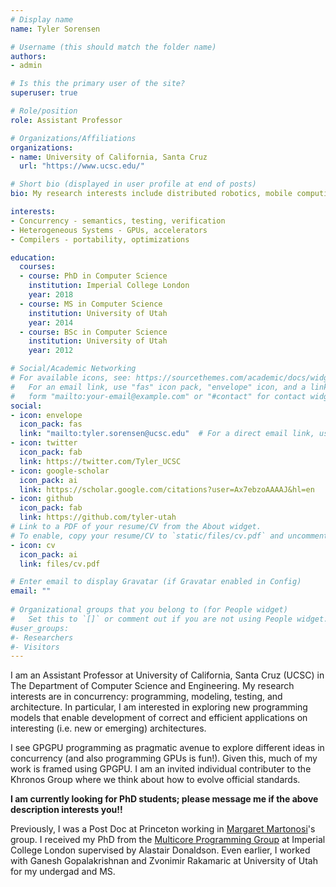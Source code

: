 ```yaml
---
# Display name
name: Tyler Sorensen

# Username (this should match the folder name)
authors:
- admin

# Is this the primary user of the site?
superuser: true

# Role/position
role: Assistant Professor

# Organizations/Affiliations
organizations:
- name: University of California, Santa Cruz
  url: "https://www.ucsc.edu/"

# Short bio (displayed in user profile at end of posts)
bio: My research interests include distributed robotics, mobile computing and programmable matter.

interests:
- Concurrency - semantics, testing, verification
- Heterogeneous Systems - GPUs, accelerators
- Compilers - portability, optimizations

education:
  courses:
  - course: PhD in Computer Science
    institution: Imperial College London
    year: 2018
  - course: MS in Computer Science
    institution: University of Utah
    year: 2014
  - course: BSc in Computer Science
    institution: University of Utah
    year: 2012

# Social/Academic Networking
# For available icons, see: https://sourcethemes.com/academic/docs/widgets/#icons
#   For an email link, use "fas" icon pack, "envelope" icon, and a link in the
#   form "mailto:your-email@example.com" or "#contact" for contact widget.
social:
- icon: envelope
  icon_pack: fas
  link: "mailto:tyler.sorensen@ucsc.edu"  # For a direct email link, use "mailto:test@example.org".
- icon: twitter
  icon_pack: fab
  link: https://twitter.com/Tyler_UCSC
- icon: google-scholar
  icon_pack: ai
  link: https://scholar.google.com/citations?user=Ax7ebzoAAAAJ&hl=en
- icon: github
  icon_pack: fab
  link: https://github.com/tyler-utah
# Link to a PDF of your resume/CV from the About widget.
# To enable, copy your resume/CV to `static/files/cv.pdf` and uncomment the lines below.  
- icon: cv
  icon_pack: ai
  link: files/cv.pdf

# Enter email to display Gravatar (if Gravatar enabled in Config)
email: ""
  
# Organizational groups that you belong to (for People widget)
#   Set this to `[]` or comment out if you are not using People widget.  
#user_groups:
#- Researchers
#- Visitors
---
```


I am an Assistant Professor at University of
California, Santa Cruz (UCSC) in The Department of Computer Science
and Engineering. My research interests are in concurrency:
programming, modeling, testing, and architecture. In particular, I am
interested in exploring new programming models that enable development
of correct and efficient applications on interesting (i.e. new or
emerging) architectures.

I see GPGPU programming as pragmatic avenue to explore different ideas
in concurrency (and also programming GPUs is fun!).
Given this, much of my work is framed using GPGPU. I am an invited
individual contributer to the Khronos Group where we think about how
to evolve official standards.


**I am currently looking for PhD students; please message me if the above description interests you!!**


Previously, I was a Post Doc at Princeton working in [Margaret Martonosi](http://www.princeton.edu/~mrm/)'s
group. I received my PhD from the 
[Multicore Programming Group](http://multicore.doc.ic.ac.uk/) at Imperial College London supervised
by Alastair Donaldson. Even earlier, I worked with Ganesh Gopalakrishnan
and Zvonimir Rakamaric at University of Utah for my undergad and MS.